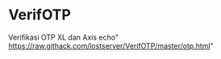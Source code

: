 # VerifOTP
Verifikasi OTP XL dan Axis
echo"
https://raw.githack.com/lostserver/VerifOTP/master/otp.html"
